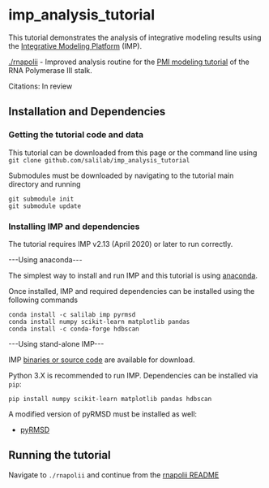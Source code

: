 # imp_analysis_tutorial

This tutorial demonstrates the analysis of integrative modeling results using the [Integrative Modeling Platform](https://integrativemodeling.org) (IMP).

[./rnapolii](./rnapoliii) - Improved analysis routine for the [PMI modeling tutorial](https://integrativemodeling.org/tutorials/rnapolii_stalk/) of the RNA Polymerase III stalk.

Citations: In review

## Installation and Dependencies

### Getting the tutorial code and data
This tutorial can be downloaded from this page or the command line using 
`git clone github.com/salilab/imp_analysis_tutorial`

Submodules must be downloaded by navigating to the tutorial main directory and running
```
git submodule init
git submodule update
```

### Installing IMP and dependencies

The tutorial requires IMP v2.13 (April 2020) or later to run correctly.  

---Using anaconda---

The simplest way to install and run IMP and this tutorial is using [anaconda](https://www.anaconda.com/products/individual). 

Once installed, IMP and required dependencies can be installed using the following commands
```
conda install -c salilab imp pyrmsd
conda install numpy scikit-learn matplotlib pandas
conda install -c conda-forge hdbscan
```

---Using stand-alone IMP---

IMP [binaries or source code](https://integrativemodeling.org/download.html) are available for download. 

Python 3.X is recommended to run IMP.  Dependencies can be installed via `pip`:

```
pip install numpy scikit-learn matplotlib pandas hdbscan
```

A modified version of pyRMSD must be installed as well:
* [pyRMSD](https://github.com/salilab/pyRMSD)

## Running the tutorial

Navigate to `./rnapolii` and continue from the [rnapolii README](./rnapolii/README.md)
